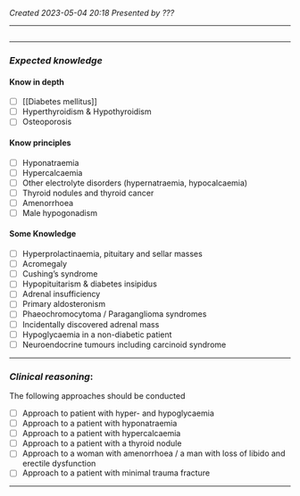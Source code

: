 *Created 2023-05-04 20:18*
*Presented by ???*

---
```toc
```
---

### *Expected knowledge*
#### Know in depth
- [ ] [[Diabetes mellitus]]
- [ ] Hyperthyroidism & Hypothyroidism
- [ ] Osteoporosis

#### Know principles
- [ ] Hyponatraemia 
- [ ] Hypercalcaemia
- [ ] Other electrolyte disorders (hypernatraemia, hypocalcaemia) 
- [ ] Thyroid nodules and thyroid cancer
- [ ] Amenorrhoea
- [ ] Male hypogonadism

#### Some Knowledge
- [ ] Hyperprolactinaemia, pituitary and sellar masses
- [ ] Acromegaly
- [ ] Cushing’s syndrome
- [ ] Hypopituitarism & diabetes insipidus
- [ ] Adrenal insufficiency
- [ ] Primary aldosteronism
- [ ] Phaeochromocytoma / Paraganglioma syndromes
- [ ] Incidentally discovered adrenal mass
- [ ] Hypoglycaemia in a non-diabetic patient
- [ ] Neuroendocrine tumours including carcinoid syndrome

---

### *Clinical reasoning*:
The following approaches should be conducted
- [ ] Approach to patient with hyper- and hypoglycaemia
- [ ] Approach to a patient with hyponatraemia
- [ ] Approach to a patient with hypercalcaemia
- [ ] Approach to a patient with a thyroid nodule
- [ ] Approach to a woman with amenorrhoea / a man with loss of libido and erectile dysfunction
- [ ] Approach to a patient with minimal trauma fracture

---